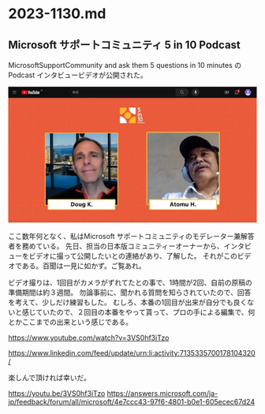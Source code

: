 # 2023-1130.md

## Microsoft サポートコミュニティ 5 in 10 Podcast

MicrosoftSupportCommunity and ask them 5 questions in 10 minutes の Podcast インタビュービデオが公開された。

![5 in 10 Podcast](5in10p.jpg)

ここ数年何となく、私はMicrosoft サポートコミュニティのモデレーター兼解答者を務めている。
先日、担当の日本版コミュニティーオーナーから、インタビューをビデオに撮って公開したいとの連絡があり、了解した。
それがこのビデオである。百聞は一見に如かず。ご覧あれ。

ビデオ撮りは、1回目がカメラがずれてたとの事で、1時間が2回、自前の原稿の準備期間は約３週間。
勿論事前に、聞かれる質問を知らされていたので、回答を考えて、少しだけ練習もした。
むしろ、本番の1回目が出来が自分でも良くないと感じていたので、２回目の本番をやって貰って、プロの手による編集で、何とかここまでの出来という感じである。

https://www.youtube.com/watch?v=3VS0hf3iTzo

https://www.linkedin.com/feed/update/urn:li:activity:7135335700178104320/

楽しんで頂ければ幸いだ。

https://youtu.be/3VS0hf3iTzo
https://answers.microsoft.com/ja-jp/feedback/forum/all/microsoft/4e7ccc43-97f6-4801-b0e1-605ecec67d24


